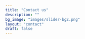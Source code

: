 ```yaml
---
title: "Contact us"
description: ""
bg_image: "images/slider-bg2.png"
layout: "contact"
draft: false
---
```

